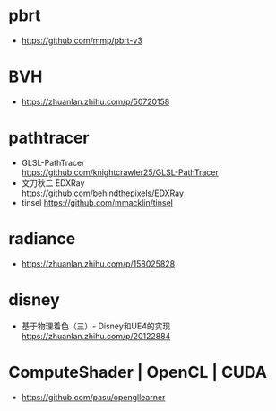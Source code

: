 # pbrt
- https://github.com/mmp/pbrt-v3

# BVH
- https://zhuanlan.zhihu.com/p/50720158

# pathtracer
- GLSL-PathTracer  
https://github.com/knightcrawler25/GLSL-PathTracer
- 文刀秋二 EDXRay  
https://github.com/behindthepixels/EDXRay
- tinsel
https://github.com/mmacklin/tinsel

# radiance
- https://zhuanlan.zhihu.com/p/158025828

# disney
- 基于物理着色（三）- Disney和UE4的实现
https://zhuanlan.zhihu.com/p/20122884

# ComputeShader | OpenCL | CUDA
- https://github.com/pasu/opengllearner
